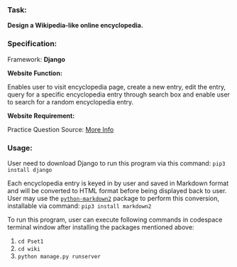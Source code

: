 ### Task: ### 
**Design a Wikipedia-like online encyclopedia.**

### Specification: ###
Framework: **Django**

**Website Function:**

Enables user to visit encyclopedia page, create a new entry, edit the entry, query for a specific encyclopedia entry through search box and enable user to search for a random encyclopedia entry.

**Website Requirement:**

Practice Question Source: [More Info](https://cs50.harvard.edu/web/2020/projects/1/wiki/)

### Usage: ###
User need to download Django to run this program via this command: `pip3 install django`

Each encyclopedia entry is keyed in by user and saved in Markdown format and will be converted to HTML format before being displayed back to user. <br>
User may use the [`python-markdown2`](https://github.com/trentm/python-markdown2) package to perform this conversion, installable via command: `pip3 install markdown2`

To run this program, user can execute following commands in codespace terminal window after installing the packages mentioned above:
1. `cd Pset1`
2. `cd wiki`
3. `python manage.py runserver`
